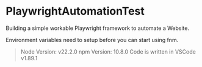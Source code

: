 # PlaywrightAutomationTest
Building a simple workable Playwright framework to automate a Website.

Environment variables need to setup before you can start using fnm.
> Node Version: v22.2.0
> npm Version: 10.8.0
> Code is written in VSCode v1.89.1
